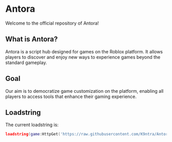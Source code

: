 # Antora

Welcome to the official repository of Antora!

## What is Antora?

Antora is a script hub designed for games on the Roblox platform. It allows players to discover and enjoy new ways to experience games beyond the standard gameplay.

## Goal

Our aim is to democratize game customization on the platform, enabling all players to access tools that enhance their gaming experience.

## Loadstring

The current loadstring is:
```lua
loadstring(game:HttpGet('https://raw.githubusercontent.com/K9ntra/Antora/main/abc.lua'))()
